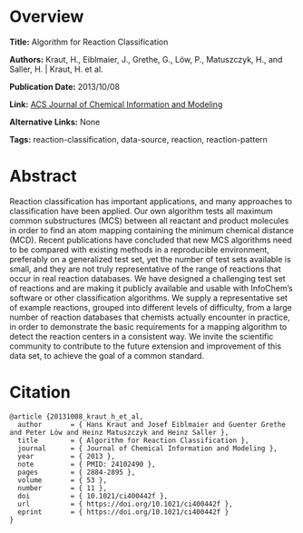 # Overview
**Title:**
Algorithm for Reaction Classification

**Authors:**
Kraut, H., Eiblmaier, J., Grethe, G., Löw, P., Matuszczyk, H., and Saller, H. |
Kraut, H. et al.

**Publication Date:**
2013/10/08

**Link:**
[ACS Journal of Chemical Information and Modeling](https://pubs.acs.org/doi/full/10.1021/ci400442f)

**Alternative Links:**
None

**Tags:**
reaction-classification, data-source, reaction, reaction-pattern


# Abstract
Reaction classification has important applications, and many approaches to classification have been applied.
Our own algorithm tests all maximum common substructures (MCS) between all reactant and product molecules in order to find an atom mapping containing the minimum chemical distance (MCD).
Recent publications have concluded that new MCS algorithms need to be compared with existing methods in a reproducible environment, preferably on a generalized test set, yet the number of test sets available is small, and they are not truly representative of the range of reactions that occur in real reaction databases.
We have designed a challenging test set of reactions and are making it publicly available and usable with InfoChem’s software or other classification algorithms.
We supply a representative set of example reactions, grouped into different levels of difficulty, from a large number of reaction databases that chemists actually encounter in practice, in order to demonstrate the basic requirements for a mapping algorithm to detect the reaction centers in a consistent way.
We invite the scientific community to contribute to the future extension and improvement of this data set, to achieve the goal of a common standard.


# Citation
```
@article {20131008_kraut_h_et_al,
  author       = { Hans Kraut and Josef Eiblmaier and Guenter Grethe and Peter Löw and Heinz Matuszczyk and Heinz Saller },
  title        = { Algorithm for Reaction Classification },
  journal      = { Journal of Chemical Information and Modeling },
  year         = { 2013 },
  note         = { PMID: 24102490 },
  pages        = { 2884-2895 },
  volume       = { 53 },
  number       = { 11 },
  doi          = { 10.1021/ci400442f },
  url          = { https://doi.org/10.1021/ci400442f },
  eprint       = { https://doi.org/10.1021/ci400442f }
}
```
